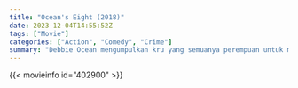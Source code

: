 ```yaml
---
title: "Ocean's Eight (2018)"
date: 2023-12-04T14:55:52Z
tags: ["Movie"]
categories: ["Action", "Comedy", "Crime"]
summary: "Debbie Ocean mengumpulkan kru yang semuanya perempuan untuk melakukan pencurian mustahil di Met Gala tahunan di Kota New York."
---
```


<mux-player stream-type="on-demand"
src="https://kp3d-my.sharepoint.com/personal/ryoo_kp3d_onmicrosoft_com/_layouts/15/download.aspx?share=EeyUxJpeDsFLnwu_HX-rS4oBMf6ckjnui7f8CTgDGrePHQ" prefer-playback="mse" controls>

</mux-player>


{{< movieinfo id="402900" >}}

<script src="https://cdn.jsdelivr.net/npm/@mux/mux-player"></script>

 <script type="application/ld+json ">
{
"@context": "https://schema.org/",
"@type": "VideoObject",
"name": "Ocean's Eight (2018)",
"contentUrl": "https://stream.mux.com/y8aM4P5O8SQuQ8v007f5Ij9WCLtdAqLkqgaXcBnQDMIo.m3u8",
"thumbnailUrl": "https://www.themoviedb.org/t/p/original/shRk221A9YBrcDlIyRnykCvlsp.jpg?width=314&fit_mode=preserve&time=25",
"uploadDate": "2023-12-04T14:55:52Z",
}

</script>